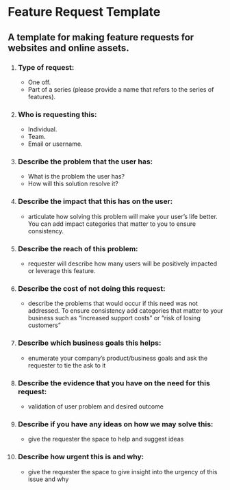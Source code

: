 # Feature Request Template

## A template for making feature requests for websites and online assets.

1. ### Type of request:
    * One off.
    * Part of a series (please provide a name that refers to the series of features).

2. ### Who is requesting this:
    * Individual.
    * Team.
    * Email or username.

3. ### Describe the problem that the user has:
    * What is the problem the user has?
    * How will this solution resolve it?


4. ### Describe the impact that this has on the user:
    * articulate how solving this problem will make your user’s life better. You can add impact categories that matter to you to ensure consistency.

5. ### Describe the reach of this problem:
    * requester will describe how many users will be positively impacted or leverage this feature.

6. ### Describe the cost of not doing this request:
    * describe the problems that would occur if this need was not addressed. To ensure consistency add categories that matter to your business such as “increased support costs” or “risk of losing customers”

7. ### Describe which business goals this helps:
    * enumerate your company’s product/business goals and ask the requester to tie the ask to it

8. ### Describe the evidence that you have on the need for this request:
    * validation of user problem and desired outcome

9. ### Describe if you have any ideas on how we may solve this:
    * give the requester the space to help and suggest ideas

10. ### Describe how urgent this is and why:
    * give the requester the space to give insight into the urgency of this issue and why
